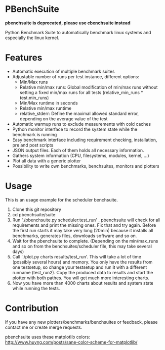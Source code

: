PBenchSuite
==========

**pbenchsuite is deprecated, please use [cbenchsuite](https://github.com/scosu/cbenchsuite) instead**

Python Benchmark Suite to automatically benchmark linux systems and especially the linux kernel.

Features
========

* Automatic execution of multiple benchmark suites
* Adjustable number of runs per test instance, different options:
	* Min/Max runs
	* Relative min/max runs: Global modification of min/max runs without setting a fixed min/max runs for all tests (relative_min_runs * test.min_runs)
	* Min/Max runtime in seconds
	* Relative min/max runtime
	* relative_stderr: Define the maximal allowed standard error, depending on the average value of the test
* Automatic warmup runs to exclude measurements with cold caches
* Python monitor interface to record the system state while the benchmark is running
* Easy benchmark interface including requirement checking, installation, pre and post scripts
* JSON output files. Each of them holds all necessary information.
* Gathers system information (CPU, filesystems, modules, kernel, ...)
* Plot all data with a generic plotter
* Possibility to write own benchmarks, benchsuites, monitors and plotters

Usage
=====

This is an usage example for the scheduler benchsuite.

1. Clone this git repository
2. cd pbenchsuite/suite
3. Run './pbenchsuite.py scheduler:test\_run' . pbenchsuite will check for all requirements and print the missing ones. Fix that and try again. Before the first run starts it may take very long (20min) because it installs all benchmarks, generates files, downloads software and so on.
4. Wait for the pbenchsuite to complete. (Depending on the min/max\_runs and so on from the benchsuites/scheduler file, this may take several days)
5. Call './plot.py charts results/test\_run'. This will take a lot of time (possibly several hours) and memory. You only have the results from one testsetup, so change your testsetup and run it with a different runname (test\_run2). Copy the produced data to results and start the plotter with both pathes. You will get much more interesting charts.
6. Now you have more than 4000 charts about results and system state while running the tests.

Contribution
============

If you have any new plotters/benchmarks/benchsuites or feedback, please contact me or create merge requests.

pbenchsuite uses these matplotlib colors: http://www.huyng.com/posts/sane-color-scheme-for-matplotlib/
